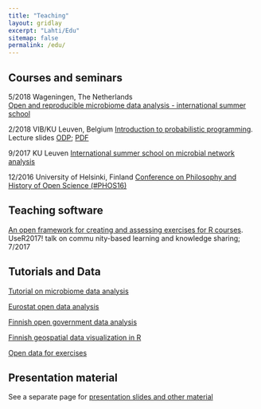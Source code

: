 ```yaml
---
title: "Teaching"
layout: gridlay
excerpt: "Lahti/Edu"
sitemap: false
permalink: /edu/
---
```



<!--My teaching activities focus on modern statistical data analysis, and its applications in life sciences and digital humanities. This includes in particular in modern theory, methods and applications of modern statistical data analysis, machine learning, probabilistic programming and artificial intelligence (AI). The main application areas include functional genomics, microbial ecology of the human body, large population cohort studies, computational history, open research software, and open science.-->



Courses and seminars
---------------------

5/2018 Wageningen, The Netherlands  
[Open and reproducible microbiome data analysis - international summer school](https://mibwurrepo.github.io/OPEN-REPRODUCIBLE-MICROBIOME-DATA-ANALYSIS-2018/) 

2/2018 VIB/KU Leuven, Belgium
[Introduction to probabilistic programming](http://www.vib.be/en/training/research-training/courses/Pages/Probabilistic-programming-with-(R)Stan,-a-new-approach-to-linear-models.aspx). Lecture slides [ODP](https://github.com/antagomir/antagomir.github.io/blob/master/files/publications/slides/20180226-rstan-VIB.odp); [PDF](https://github.com/antagomir/antagomir.github.io/blob/master/files/publications/slides/20180226-rstan-VIB.pdf)

9/2017 KU Leuven
[International summer school on microbial network analysis](http://psbweb05.psb.ugent.be/conet/econetschool/index.php)

12/2016 University of Helsinki, Finland
[Conference on Philosophy and History of Open Science (#PHOS16)](https://www.helsinki.fi/en/researchgroups/helsinki-digital-humanities/phos16-conference)

<!--Further courses in the past on high-throughput bioinformatics,
high-throughput sequencing, prior knowledge and background data in
computational inference, data fusion in bioinformatics.-->



Teaching software
-----

[An open framework for creating and assessing exercises for R courses](https://ropengov.github.io/edu/). UseR2017! talk on commu
nity-based learning and knowledge sharing; 7/2017


Tutorials and Data
---------------------

[Tutorial on microbiome data analysis](https://github.com/microbiome/microbiome/blob/master/vignettes/vignette.md)  

[Eurostat open data analysis](https://github.com/rOpenGov/eurostat/blob/master/vignettes/eurostat_tutorial.md)

[Finnish open government data analysis](https://github.com/rOpenGov/sorvi/blob/master/vignettes/sorvi_tutorial.md)

[Finnish geospatial data visualization in R](https://github.com/rOpenGov/gisfin/blob/master/vignettes/gisfin_tutorial.md)

[Open data for exercises](/data/) 



Presentation material
-----

See a separate page for [presentation slides and other material](../media/)


<!--
Supervised theses and assignments
=================================
**Screening of functional copy number changes with dependency models** Olli-Pekka Huovilainen, 2010 (M.Sc. thesis; in Finnish).  
**Modeling cancer-associated transcriptional responses in cell-biological networks**. Ossi Koivistoinen, 2010 (M.Sc. thesis).  
**Meta-analysis in gene expression studies** Maija Nevala, 2008 (B.Sc. thesis; in Finnish)  
**Data fusion in functional genomics: investigating gene expression across leukemia subtypes** Jyry Suvilehto, 2007  (B.Sc. thesis; in Finnish)  
**Accelerated Variational Dirichlet Process Gaussian Mixture Models** Ant&oacute;nio Gusm&atilde;o, 2009 (Special assignment)  
**Canonical correlation analysis for studying dependencies in gene expression between man and mouse** Atte Saarela, 2007 (special assignment)
-->



